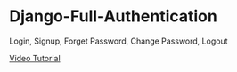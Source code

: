 # Django-Full-Authentication
Login, Signup, Forget Password, Change Password, Logout

[Video Tutorial](https://www.youtube.com/watch?v=mhllUp-NPU4)
